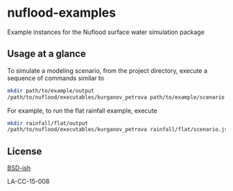 # nuflood-examples
Example instances for the Nuflood surface water simulation package

## Usage at a glance
To simulate a modeling scenario, from the project directory, execute a sequence of commands similar to
```bash
mkdir path/to/example/output
/path/to/nuflood/executables/kurganov_petrova path/to/example/scenario.json
```

For example, to run the flat rainfall example, execute
```bash
mkdir rainfall/flat/output
/path/to/nuflood/executables/kurganov_petrova rainfall/flat/scenario.json
```

## License
[BSD-ish](https://github.com/tasseff/nuflood-examples/blob/master/LICENSE.md)

LA-CC-15-008
